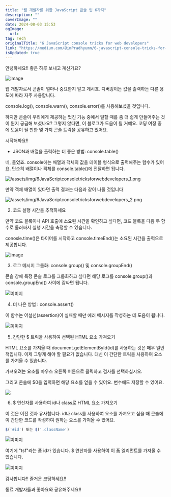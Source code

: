 ```yaml
---
title: "웹 개발자를 위한 JavaScript 콘솔 팁 6가지"
description: ""
coverImage: ""
date: 2024-08-03 15:53
ogImage: 
  url: 
tag: Tech
originalTitle: "6 JavaScript console tricks for web developers"
link: "https://medium.com/@imPradhyumn/6-javascript-console-tricks-for-web-developers-64d25024500c"
isUpdated: true
---
```






안녕하세요!! 좋은 하루 보내고 계신가요?

![image](/assets/img/6JavaScriptconsoletricksforwebdevelopers_0.png)

웹 개발자로서 콘솔이 얼마나 중요한지 알고 계시죠. 디버깅이든 값을 출력하든 다른 용도에 따라 자주 사용합니다.

console.log(), console.warn(), console.error()를 사용해보셨을 것입니다.

<div class="content-ad"></div>

하지만 콘솔이 우리에게 제공하는 멋진 기능 중에서 일할 때를 좀 더 쉽게 만들어주는 것이 뭔지 궁금해 보셨나요? 그렇지 않다면, 이 블로그가 도움이 될 거예요. 코딩 여정 중에 도움이 될 만한 몇 가지 콘솔 트릭을 공유하고 있어요.

시작해봐요!!

- JSON과 배열을 출력하는 더 좋은 방법: console.table()

네, 들었죠. console에는 배열과 객체의 값을 테이블 형식으로 출력해주는 함수가 있어요. 단순히 배열이나 객체를 console.table()에 전달하면 됩니다.

<div class="content-ad"></div>

![/assets/img/6JavaScriptconsoletricksforwebdevelopers_1.png](/assets/img/6JavaScriptconsoletricksforwebdevelopers_1.png)

만약 객체 배열이 있다면 출력 결과는 다음과 같이 나올 것입니다

![/assets/img/6JavaScriptconsoletricksforwebdevelopers_2.png](/assets/img/6JavaScriptconsoletricksforwebdevelopers_2.png)

2. 코드 실행 시간을 추적하세요

<div class="content-ad"></div>

만약 코드 블록이나 API 호출에 소요된 시간을 확인하고 싶다면, 코드 블록을 다음 두 함수로 둘러싸서 실행 시간을 측정할 수 있습니다.

conosle.time()은 타이머를 시작하고 console.timeEnd()는 소요된 시간을 출력으로 제공합니다.

![image](/assets/img/6JavaScriptconsoletricksforwebdevelopers_3.png)

3. 로그 메시지 그룹화: console.group() 및 console.groupEnd()

<div class="content-ad"></div>

콘솔 창에 특정 콘솔 로그를 그룹화하고 싶다면 해당 로그를 console.group()과 console.groupEnd() 사이에 감싸면 됩니다.

![이미지](/assets/img/6JavaScriptconsoletricksforwebdevelopers_4.png)

4. 더 나은 방법 : console.assert()

이 함수는 어설션(assertion)이 실패할 때만 에러 메시지를 작성하는 데 도움이 됩니다.

<div class="content-ad"></div>

![이미지](/assets/img/6JavaScriptconsoletricksforwebdevelopers_5.png)

5. 간단한 $ 트릭을 사용하여 선택된 HTML 요소 가져오기

HTML 요소를 가져올 때 document.getElementById(id)를 사용하는 것은 매우 일반적입니다. 이제 그렇게 해야 할 필요가 없습니다. 대신 이 간단한 트릭을 사용하여 요소를 가져올 수 있습니다.

가져오려는 요소를 마우스 오른쪽 버튼으로 클릭하고 검사를 선택하십시오.

<div class="content-ad"></div>

그리고 콘솔에 $0을 입력하면 해당 요소를 얻을 수 있어요. 변수에도 저장할 수 있어요.

<img src="/assets/img/6JavaScriptconsoletricksforwebdevelopers_6.png" />

6. $ 연산자를 사용하여 id나 class로 HTML 요소 가져오기

이 것은 이전 것과 유사합니다. id나 class를 사용하여 요소를 가져오고 싶을 때 콘솔에 이 간단한 코드를 작성하여 원하는 요소를 가져올 수 있어요.

<div class="content-ad"></div>

```js
$('#id') 또는 $('.className')
```

![이미지](/assets/img/6JavaScriptconsoletricksforwebdevelopers_7.png)

여기에 "tsf"라는 폼 id가 있습니다. $ 연산자를 사용하여 이 폼 엘리먼트를 가져올 수 있습니다.

![이미지](/assets/img/6JavaScriptconsoletricksforwebdevelopers_8.png)

<div class="content-ad"></div>

감사합니다!! 즐거운 코딩하세요!!

동료 개발자들과 좋아요와 공유해주세요!!
